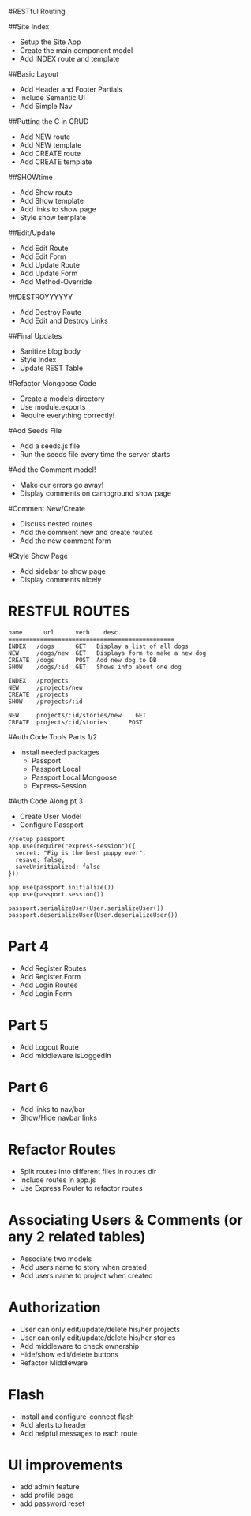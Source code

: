 #RESTful Routing

##Site Index
* Setup the Site App
* Create the main component model
* Add INDEX route and template

##Basic Layout
* Add Header and Footer Partials
* Include Semantic UI
* Add Simple Nav

##Putting the C in CRUD
* Add NEW route
* Add NEW template
* Add CREATE route
* Add CREATE template

##SHOWtime
* Add Show route
* Add Show template
* Add links to show page
* Style show template

##Edit/Update
* Add Edit Route
* Add Edit Form
* Add Update Route
* Add Update Form
* Add Method-Override

##DESTROYYYYYY
* Add Destroy Route
* Add Edit and Destroy Links

##Final Updates
* Sanitize blog body
* Style Index
* Update REST Table


#Refactor Mongoose Code
* Create a models directory
* Use module.exports
* Require everything correctly!

#Add Seeds File
* Add a seeds.js file
* Run the seeds file every time the server starts

#Add the Comment model!
* Make our errors go away!
* Display comments on campground show page

#Comment New/Create
* Discuss nested routes
* Add the comment new and create routes
* Add the new comment form

#Style Show Page
* Add sidebar to show page
* Display comments nicely


# RESTFUL ROUTES
```
name      url      verb    desc.
===============================================
INDEX   /dogs      GET   Display a list of all dogs
NEW     /dogs/new  GET   Displays form to make a new dog
CREATE  /dogs      POST  Add new dog to DB
SHOW    /dogs/:id  GET   Shows info about one dog

INDEX   /projects
NEW     /projects/new
CREATE  /projects
SHOW    /projects/:id

NEW     projects/:id/stories/new    GET
CREATE  projects/:id/stories      POST
```

#Auth Code Tools Parts 1/2
* Install needed packages
  * Passport
  * Passport Local 
  * Passport Local Mongoose
  * Express-Session

#Auth Code Along pt 3
* Create User Model
* Configure Passport
```$xslt
//setup passport
app.use(require("express-session")({
  secret: "Fig is the best puppy ever",
  resave: false,
  saveUninitialized: false
}))

app.use(passport.initialize())
app.use(passport.session())

passport.serializeUser(User.serializeUser())
passport.deserializeUser(User.deserializeUser())
```

# Part 4
* Add Register Routes
* Add Register Form
* Add Login Routes
* Add Login Form

# Part 5
* Add Logout Route
* Add middleware isLoggedIn

# Part 6
* Add links to nav/bar
* Show/Hide navbar links

# Refactor Routes
* Split routes into different files in routes dir
* Include routes in app.js
* Use Express Router to refactor routes

# Associating Users & Comments (or any 2 related tables)
* Associate two models
* Add users name to story when created
* Add users name to project when created

# Authorization
* User can only edit/update/delete his/her projects
* User can only edit/update/delete his/her stories
* Add middleware to check ownership
* Hide/show edit/delete buttons
* Refactor Middleware

# Flash 
* Install and configure-connect flash
* Add alerts to header
* Add helpful messages to each route

# UI improvements
* add admin feature
* add profile page
* add password reset



